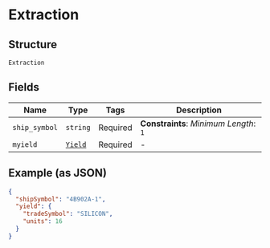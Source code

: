 
# Extraction

## Structure

`Extraction`

## Fields

| Name | Type | Tags | Description |
|  --- | --- | --- | --- |
| `ship_symbol` | `string` | Required | **Constraints**: *Minimum Length*: `1` |
| `myield` | [`Yield`](../../doc/models/yield.md) | Required | - |

## Example (as JSON)

```json
{
  "shipSymbol": "4B902A-1",
  "yield": {
    "tradeSymbol": "SILICON",
    "units": 16
  }
}
```

